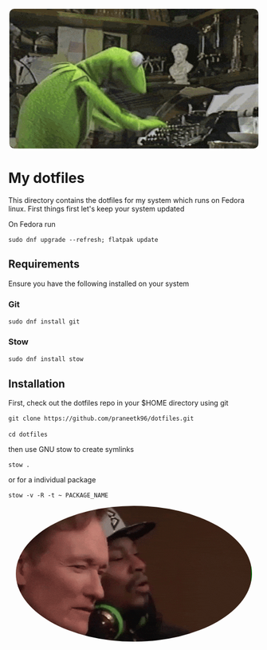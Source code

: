 <p align = "center">
    <img src="src/images/header.gif" style="border-radius:10px">
</p>

# My dotfiles
This directory contains the dotfiles for my system which runs on Fedora linux. First things first let's keep your system updated

On Fedora run

```
sudo dnf upgrade --refresh; flatpak update
```

## Requirements
Ensure you have the following installed on your system

### Git

```
sudo dnf install git
```

### Stow


```
sudo dnf install stow
```

## Installation 
First, check out the dotfiles repo in your $HOME directory using git

```
git clone https://github.com/praneetk96/dotfiles.git

cd dotfiles
```

then use GNU stow to create symlinks

```
stow .
```

or for a individual package

```
stow -v -R -t ~ PACKAGE_NAME
```


<p align = "center">
    <img style="border-radius:50%" src="src/images/footer.gif">
</p>
